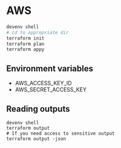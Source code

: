 # AWS

```sh
devenv shell
# cd to appropriate dir
terraform init
terraform plan
terraform appy
```

## Environment variables

- AWS_ACCESS_KEY_ID
- AWS_SECRET_ACCESS_KEY

## Reading outputs

```
devenv shell
terraform output
# If you need access to sensitive output
terraform output -json
```
